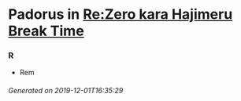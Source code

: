 # Padorus in [Re:Zero kara Hajimeru Break Time](https://myanimelist.net/anime/33142/Re_Zero_kara_Hajimeru_Break_Time)

### R
* Rem

###### Generated on 2019-12-01T16:35:29
